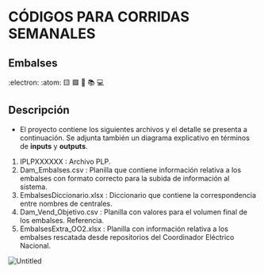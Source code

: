 # CÓDIGOS PARA CORRIDAS SEMANALES

## Embalses 

:electron: :atom: :yellow_square: :green_square: :satellite: :books: :computer:

## Descripción 

- El proyecto contiene los siguientes archivos y el detalle se presenta a continuación. Se adjunta también un diagrama explicativo en términos de __inputs__ y __outputs__.
1. IPLPXXXXXX : Archivo PLP.
2. Dam_Embalses.csv : Planilla que contiene información relativa a los embalses con formato correcto para la subida de información al sistema. 
3. EmbalsesDiccionario.xlsx : Diccionario que contiene la correspondencia entre nombres de centrales.
4. Dam_Vend_Objetivo.csv : Planilla con valores para el volumen final de los embalses. Referencia.
5. EmbalsesExtra_OO2.xlsx : Planilla con información relativa a los embalses rescatada desde repositorios del Coordinador Eléctrico Nacional.

![Untitled](https://user-images.githubusercontent.com/20529092/214553942-d8a0e664-5776-47f9-8624-92b22ed5aa84.png)
